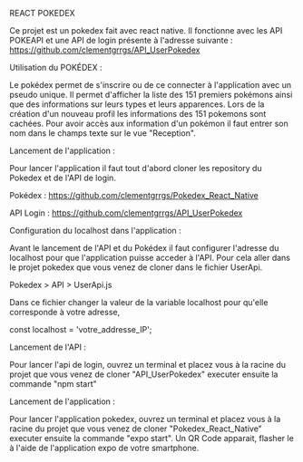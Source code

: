 REACT POKEDEX

Ce projet est un pokedex fait avec react native.
Il fonctionne avec les API POKEAPI et une API de login présente à l'adresse suivante : https://github.com/clementgrrgs/API_UserPokedex


Utilisation du POKÉDEX :

Le pokédex permet de s'inscrire ou de ce connecter à l'application avec un pseudo unique.
Il permet d'afficher la liste des 151 premiers pokémons ainsi que des informations sur leurs types et leurs apparences.
Lors de la création d'un nouveau profil les informations des 151 pokemons sont cachées. Pour avoir accès aux information d'un pokémon il faut entrer son nom dans le champs texte sur le vue "Reception".


Lancement de l'application :

Pour lancer l'application il faut tout d'abord cloner les repository du Pokedex et de l'API de login.

Pokédex : https://github.com/clementgrrgs/Pokedex_React_Native

API Login : https://github.com/clementgrrgs/API_UserPokedex



Configuration du localhost dans l'application :

Avant le lancement de l'API et du Pokédex il faut configurer l'adresse du localhost pour que l'application puisse acceder à l'API.
Pour cela aller dans le projet pokedex que vous venez de cloner dans le fichier UserApi.

Pokedex > API > UserApi.js

Dans ce fichier changer la valeur de la variable localhost pour qu'elle corresponde à votre adresse, 

const localhost = 'votre_addresse_IP';


Lancement de l'API :

Pour lancer l'api de login, ouvrez un terminal et placez vous à la racine du projet que vous venez de cloner "API_UserPokedex"
executer ensuite la commande "npm start"


Lancement de l'application :

Pour lancer l'application pokedex, ouvrez un terminal et placez vous à la racine du projet que vous venez de cloner "Pokedex_React_Native" executer ensuite la commande "expo start".
Un QR Code apparait, flasher le à l'aide de l'application expo de votre smartphone.